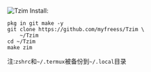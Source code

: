 ![Tzim](https://github.com/myfreess/Tzim/blob/master/zsh.png)
Install:

```shell
pkg in git make -y
git clone https://github.com/myfreess/Tzim \
	~/Tzim
cd ~/Tzim
make zim
```

注:`zshrc`和`~/.termux`被备份到`~/.local`目录
